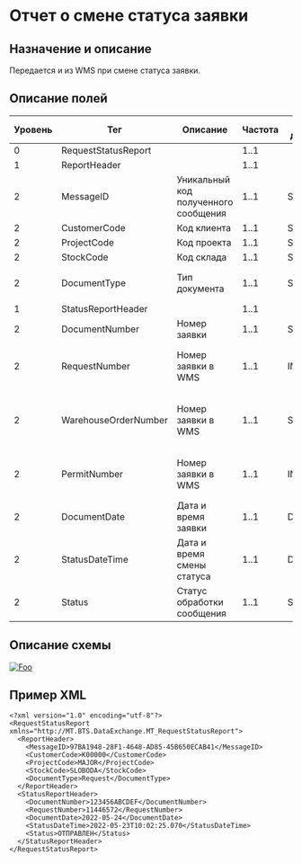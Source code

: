# Отчет о смене статуса заявки

## Назначение и описание
Передается и из WMS при смене статуса заявки.

## Описание полей

Уровень | Тег | Описание | Частота | Тип данных | Размер поля | Комментарий
--------|-----|----------|---------|------------|-------------|------------
0 | RequestStatusReport | | 1..1 | | | 
1 | ReportHeader  | | 1..1 | | | 
2 | MessageID | Уникальный код полученного сообщения | 1..1 | String | 50 |
2 | CustomerCode | Код клиента | 1..1 | String | 20 | 
2 | ProjectCode | Код проекта | 1..1 | String | 20 | 
2 | StockCode | Код склада | 1..1 | String | 20 | 
2 | DocumentType | Тип документа | 1..1 | String | 20 | Request \ Warehouse Order \ Permit
1 | StatusReportHeader  | | 1..1 | | | 
2 | DocumentNumber | Номер заявки | 1..1 | String | 20 | 
2 | RequestNumber | Номер заявки в WMS | 1..1 | INT |  | Используется при DocumentType = Request
2 | WarehouseOrderNumber | Номер заявки в WMS | 1..1 | String | 20 | Используется при DocumentType = Warehouse Order
2 | PermitNumber | Номер заявки в WMS | 1..1 | INT |  | Используется при DocumentType = Permit
2 | DocumentDate | Дата и время заявки | 1..1 | DateTime | |
2 | StatusDateTime | Дата и время смены статуса | 1..1 | DateTime | |
2 | Status | Статус обработки сообщения | 1..1 | String | 20 | 

## Описание схемы
<a href="https://github.com/MajorTerminal/MTXML/blob/master/XSD/MT_RequestStatusReport.xsd" rel="XSD">![Foo](https://user-images.githubusercontent.com/22858622/134012526-73d1b128-a2cd-4d14-8a13-10f81a57c04f.png)</a>

## Пример XML
```
<?xml version="1.0" encoding="utf-8"?>
<RequestStatusReport xmlns="http://MT.BTS.DataExchange.MT_RequestStatusReport">
  <ReportHeader>
    <MessageID>97BA1948-28F1-4648-AD85-45B650ECAB41</MessageID>
    <CustomerCode>К00000</CustomerCode>
    <ProjectCode>MAJOR</ProjectCode>
    <StockCode>SLOBODA</StockCode>
    <DocumentType>Request</DocumentType>
  </ReportHeader>
  <StatusReportHeader>
    <DocumentNumber>123456ABCDEF</DocumentNumber>
    <RequestNumber>11446572</RequestNumber>
    <DocumentDate>2022-05-24</DocumentDate>
    <StatusDateTime>2022-05-23T10:02:25.070</StatusDateTime>
    <Status>ОТПРАВЛЕН</Status>
  </StatusReportHeader>
</RequestStatusReport>
```
